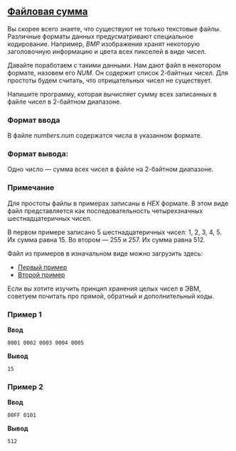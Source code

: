 ## [Файловая сумма](../../../solutions/3.5/35_t.py)

Вы скорее всего знаете, что существуют не только текстовые файлы. Различные форматы данных предусматривают специальное кодирование. Например, _BMP_ изображения хранят некоторую заголовочную информацию и цвета всех пикселей в виде чисел.

Давайте поработаем с такими данными. Нам дают файл в некотором формате, назовем его _NUM_. Он содержит список 2-байтных чисел. Для простоты будем считать, что отрицательных чисел не существует.

Напишите программу, которая вычисляет сумму всех записанных в файле чисел в 2-байтном диапазоне.

### Формат ввода

В файле _numbers.num_ содержатся числа в указанном формате.

### Формат вывода:

Одно число — сумма всех чисел в файле на 2-байтном диапазоне.

### Примечание

Для простоты файлы в примерах записаны в _HEX_ формате. В этом виде файл представляется как последовательность четырехзначных шестнадцатеричных чисел.

В первом примере записано 5 шестнадцатеричных чисел: 1, 2, 3, 4, 5. Их сумма равна 15.
Во втором — 255 и 257. Их сумма равна 512.

Файл из примеров в изначальном виде можно загрузить здесь:

- [Первый пример](https://yastatic.net/s3/ml-handbook/admin/sample01_10c35fbe0c.num?updated_at=2022-10-19T08:17:14.880Z)
- [Второй пример](https://yastatic.net/s3/ml-handbook/admin/sample02_040e003db4.num?updated_at=2022-10-19T08:17:32.254Z)

Если вы хотите изучить принцип хранения целых чисел в ЭВМ, советуем почитать про прямой, обратный и дополнительный коды.

### Пример 1

__Ввод__
```plaintext
0001 0002 0003 0004 0005
```

__Вывод__
```plaintext
15
```

### Пример 2

__Ввод__
```plaintext
00FF 0101
```

__Вывод__
```plaintext
512
```